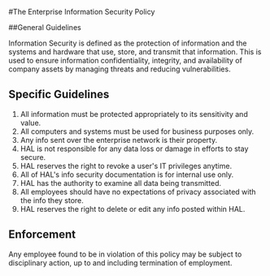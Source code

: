 #The Enterprise Information Security Policy

##General Guidelines

Information Security is defined as the protection of information and the 
systems and hardware that use, store, and transmit that information.  This
is used to ensure information confidentiality, integrity, and availability
of company assets by managing threats and reducing vulnerabilities.

## Specific Guidelines

1. All information must be protected appropriately to its sensitivity and value.
2. All computers and systems must be used for business purposes only.
3. Any info sent over the enterprise network is their property.
4. HAL is not responsible for any data loss or damage in efforts to stay secure.
5. HAL reserves the right to revoke a user's IT privileges anytime.
6. All of HAL's info security documentation is for internal use only.
7. HAL has the authority to examine all data being transmitted.
8. All employees should have no expectations of privacy associated with the info they store.
9. HAL reserves the right to delete or edit any info posted within HAL.

## Enforcement

Any employee found to be in violation of this policy may be subject
to disciplinary action, up to and including termination of employment.
